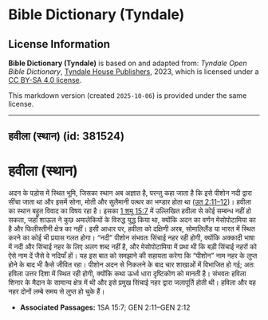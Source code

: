 # Bible Dictionary (Tyndale)

## License Information

**Bible Dictionary (Tyndale)** is based on and adapted from: _Tyndale Open Bible Dictionary_, [Tyndale House Publishers](https://tyndaleopenresources.com/), 2023, which is licensed under a [CC BY-SA 4.0 license](https://creativecommons.org/licenses/by-sa/4.0/legalcode.en).

This markdown version (created `2025-10-06`) is provided under the same license.



--------------------------------

## हवीला (स्थान) (id: 381524)

हवीला (स्थान)
=============

अदन के पड़ोस में स्थित भूमि, जिसका स्थान अब अज्ञात है, परन्तु कहा जाता है कि इसे पीशोन नदी द्वारा सींचा जाता था और इसमें सोना, मोती और सुलैमानी पत्थर का भण्डार होता था ([उत 2:11–12](https://ref.ly/Gen2:11-Gen2:12))। हवीला का स्थान बहुत विवाद का विषय रहा है। इसका [1 शमू 15:7](https://ref.ly/1Sam15:7) में उल्लिखित हवीला से कोई सम्बन्ध नहीं हो सकता, जहाँ शाऊल ने कुछ अमालेकियों के विरुद्ध युद्ध किया था, क्योंकि अदन का वर्णन मेसोपोटामिया का है और फिलीस्तीनी क्षेत्र का नहीं। इसी आधार पर, हवीला को दक्षिणी अरब, सोमालिलैंड या भारत में स्थित करने का कोई भी प्रयास गलत होगा। “नदी” पीशोन संभवतः सिंचाई नहर रही होगी, क्योंकि अक्कादी भाषा में नदी और सिंचाई नहर के लिए अलग शब्द नहीं है, और मेसोपोटामिया में प्रथा थी कि बड़ी सिंचाई नहरों को ऐसे नाम दें जैसे वे नदियाँ हों। यह इस बात को समझाने की सहायता करेगा कि “पीशोन” नाम नहर के लुप्त होने के बाद भी कैसे जीवित रहा। पीशोन अदन से निकलने के बाद चार शाखाओं में विभाजित हो गई; अतः हविला उत्तर दिशा में स्थित रही होगी, क्योंकि कथा ऊर्ध्व धारा दृष्टिकोण को मानती है। संभवतः हविला शिनार के मैदान के सामान्य क्षेत्र में थी और इसे प्रमुख सिंचाई नहर द्वारा जलापूर्ति होती थी। हविला और वह नहर दोनों लम्बे समय से लुप्त हो चुके हैं।

* **Associated Passages:** 1SA 15:7; GEN 2:11–GEN 2:12

